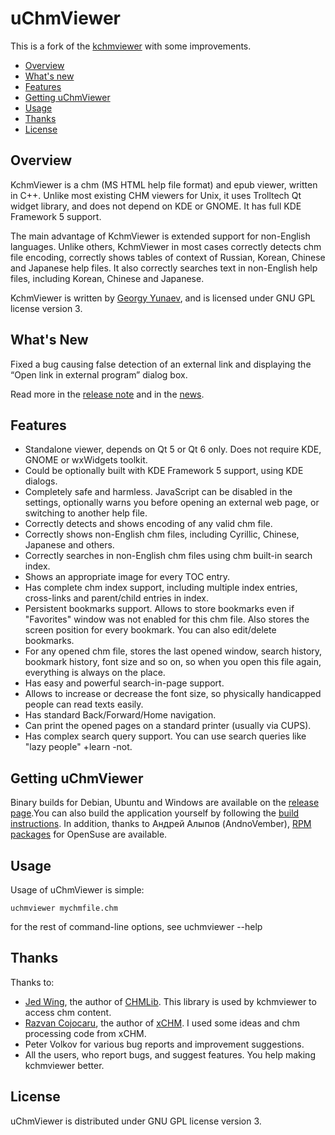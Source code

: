 # uChmViewer

This is a fork of the [kchmviewer](http://www.ulduzsoft.com/linux/kchmviewer) with some improvements.

- [Overview](#overview)
- [What's new](#whats-new)
- [Features](#features)
- [Getting uChmViewer](#getting-uchmviewer)
- [Usage](#usage)
- [Thanks](#thanks)
- [License](#license)


## Overview

KchmViewer is a chm (MS HTML help file format) and epub viewer, written in C++. Unlike most existing CHM viewers for Unix, it uses Trolltech Qt widget library, and does not depend on KDE or GNOME. It has full KDE Framework 5 support.

The main advantage of KchmViewer is extended support for non-English languages. Unlike others, KchmViewer in most cases correctly detects chm file encoding, correctly shows tables of context of Russian, Korean, Chinese and Japanese help files. It also correctly searches text in non-English help files, including Korean, Chinese and Japanese.

KchmViewer is written by [Georgy Yunaev](https://github.com/gyunaev), and is licensed under GNU GPL license version 3.


## What's New

Fixed a bug causing false detection of an external link and displaying the “Open link in external program” dialog box.

Read more in the [release note](https://github.com/u-235/uchmviewer/releases/latest) and in the [news](NEWS.md).


## Features

- Standalone viewer, depends on Qt 5 or Qt 6 only. Does not require KDE, GNOME or wxWidgets toolkit.
- Could be optionally built with KDE Framework 5 support, using KDE dialogs.
- Completely safe and harmless. JavaScript can be disabled in the settings, optionally warns you before opening an external web page, or switching to another help file.
- Correctly detects and shows encoding of any valid chm file.
- Correctly shows non-English chm files, including Cyrillic, Chinese, Japanese and others.
- Correctly searches in non-English chm files using chm built-in search index.
- Shows an appropriate image for every TOC entry.
- Has complete chm index support, including multiple index entries, cross-links and parent/child entries in index.
- Persistent bookmarks support. Allows to store bookmarks even if "Favorites" window was not enabled for this chm file. Also stores the screen position for every bookmark. You can also edit/delete bookmarks.
- For any opened chm file, stores the last opened window, search history, bookmark history, font size and so on, so when you open this file again, everything is always on the place.
- Has easy and powerful search-in-page support.
- Allows to increase or decrease the font size, so physically handicapped people can read texts easily.
- Has standard Back/Forward/Home navigation.
- Can print the opened pages on a standard printer (usually via CUPS).
- Has complex search query support. You can use search queries like "lazy people" +learn -not.


## Getting uChmViewer

Binary builds for Debian, Ubuntu and Windows are available on the
[release page](https://github.com/eBookProjects/uChmViewer/releases/latest).You
can also build the application yourself by following the
[build instructions](INSTALL.md). In addition, thanks to Андрей Алыпов (AndnoVember),
[RPM packages](https://build.opensuse.org/package/show/home:AndnoVember:LXQt:Qt6/uchmviewer)
for OpenSuse are available.


## Usage

Usage of uChmViewer is simple:

```
uchmviewer mychmfile.chm
```

for the rest of command-line options, see uchmviewer --help


## Thanks

Thanks to:

- [Jed Wing](https://github.com/jedwing), the author of [CHMLib](http://www.jedrea.com/chmlib/). This library is used by kchmviewer to access chm content.
- [Razvan Cojocaru](https://github.com/rzvncj), the author of [xCHM](https://xchm.sourceforge.io/). I used some ideas and chm processing code from xCHM.
- Peter Volkov for various bug reports and improvement suggestions.
- All the users, who report bugs, and suggest features. You help making kchmviewer better.

## License

uChmViewer is distributed under GNU GPL license version 3.
